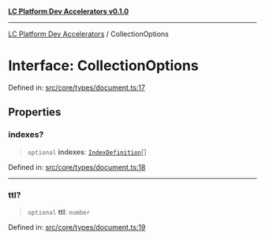 [**LC Platform Dev Accelerators v0.1.0**](../README.md)

***

[LC Platform Dev Accelerators](../globals.md) / CollectionOptions

# Interface: CollectionOptions

Defined in: [src/core/types/document.ts:17](https://github.com/stainedhead/lc-platform-dev-accelerators/blob/12c3626979e745866113de19cb4bb33222f28139/src/core/types/document.ts#L17)

## Properties

### indexes?

> `optional` **indexes**: [`IndexDefinition`](IndexDefinition.md)[]

Defined in: [src/core/types/document.ts:18](https://github.com/stainedhead/lc-platform-dev-accelerators/blob/12c3626979e745866113de19cb4bb33222f28139/src/core/types/document.ts#L18)

***

### ttl?

> `optional` **ttl**: `number`

Defined in: [src/core/types/document.ts:19](https://github.com/stainedhead/lc-platform-dev-accelerators/blob/12c3626979e745866113de19cb4bb33222f28139/src/core/types/document.ts#L19)
